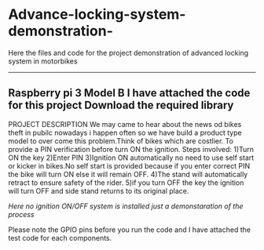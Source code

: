 # Advance-locking-system-demonstration-
Here the files and code for the project demonstration of advanced locking system in motorbikes

----------------------------------------
Raspberry pi 3 Model B
I have attached the code for this project
Download the required library
-----------------------------------------

PROJECT DESCRIPTION
  We may came to hear about the news od bikes theft in pubilc nowadays i happen often so we have build a product type model to over come this problem.Think of bikes which are costlier.
To provide a PIN verification before turn ON the ignition.
Steps involved:
 1)Turn ON the key
 2)Enter PIN
 3)Ignition ON automatically no need to use self start or kicker in bikes.No self start is provided because if you enter correct PIN the bike will turn ON else it will remain OFF.
 4)The stand will automatically retract to ensure safety of the rider.
 5)if you turn OFF the key the ignition will turn OFF and side stand returns to its original place.
 
 
*Here no ignition ON/OFF system is installed just a demonstaration of the process*
  


Please note the GPIO pins before you run the code and I have attached the test code for each components.


